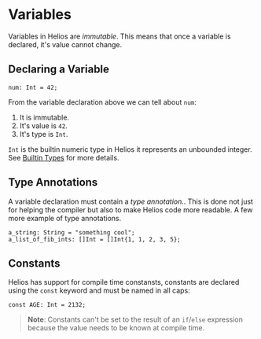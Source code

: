 # Variables

Variables in Helios are *immutable*. This means that once a variable is declared, it's value cannot change.

## Declaring a Variable

```rust, noplaypen
num: Int = 42;
```

From the variable declaration above we can tell about `num`:
1. It is immutable.
2. It's value is `42`.
3. It's type is `Int`.

`Int` is the builtin numeric type in Helios it represents an unbounded integer. See [Builtin Types](./02_Builtin_Types.md) for more details.

## Type Annotations

A variable declaration must contain a *type annotation.*.
This is done not just for helping the compiler but also to make Helios code more readable. A few more example of type annotations.

```rust, noplaypen
a_string: String = "something cool";
a_list_of_fib_ints: []Int = []Int{1, 1, 2, 3, 5};
```

## Constants

Helios has support for compile time constansts, constants are declared using the `const` keyword and must be named in all caps:

```rust, noplaypen
const AGE: Int = 2132;
```

> **Note**: Constants can't be set to the result of an `if`/`else` expression because the value needs to be known at compile time.
